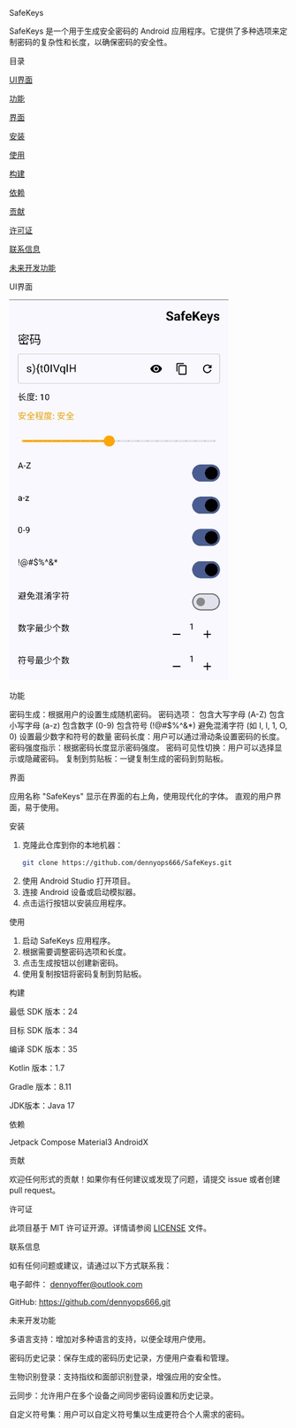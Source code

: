 SafeKeys

SafeKeys 是一个用于生成安全密码的 Android 应用程序。它提供了多种选项来定制密码的复杂性和长度，以确保密码的安全性。

目录

[UI界面](#UI界面)

[功能](#功能)

[界面](#界面)

[安装](#安装)

[使用](#使用)

[构建](#构建)

[依赖](#依赖)

[贡献](#贡献)

[许可证](#许可证)

[联系信息](#联系信息)

[未来开发功能](#未来开发功能)


UI界面

![UI 界面](https://github.com/dennyops666/SafeKeys/blob/master/ui-demo/ui-demo.jpg?raw=true)


功能

密码生成：根据用户的设置生成随机密码。
密码选项：
  包含大写字母 (A-Z)
  包含小写字母 (a-z)
  包含数字 (0-9)
  包含符号 (!@#$%^&*)
  避免混淆字符 (如 I, l, 1, O, 0)
  设置最少数字和符号的数量
密码长度：用户可以通过滑动条设置密码的长度。
密码强度指示：根据密码长度显示密码强度。
密码可见性切换：用户可以选择显示或隐藏密码。
复制到剪贴板：一键复制生成的密码到剪贴板。


界面

应用名称 "SafeKeys" 显示在界面的右上角，使用现代化的字体。
直观的用户界面，易于使用。


安装

1. 克隆此仓库到你的本地机器：
   ```bash
   git clone https://github.com/dennyops666/SafeKeys.git
   ```
2. 使用 Android Studio 打开项目。
3. 连接 Android 设备或启动模拟器。
4. 点击运行按钮以安装应用程序。 

使用

1. 启动 SafeKeys 应用程序。
2. 根据需要调整密码选项和长度。
3. 点击生成按钮以创建新密码。
4. 使用复制按钮将密码复制到剪贴板。

构建

最低 SDK 版本：24

目标 SDK 版本：34

编译 SDK 版本：35

Kotlin 版本：1.7

Gradle 版本：8.11

JDK版本：Java 17


依赖

Jetpack Compose
Material3
AndroidX


贡献

欢迎任何形式的贡献！如果你有任何建议或发现了问题，请提交 issue 或者创建 pull request。


许可证

此项目基于 MIT 许可证开源。详情请参阅 [LICENSE](LICENSE) 文件。


联系信息

如有任何问题或建议，请通过以下方式联系我：

电子邮件： dennyoffer@outlook.com

GitHub:  https://github.com/dennyops666.git

未来开发功能

多语言支持：增加对多种语言的支持，以便全球用户使用。

密码历史记录：保存生成的密码历史记录，方便用户查看和管理。

生物识别登录：支持指纹和面部识别登录，增强应用的安全性。

云同步：允许用户在多个设备之间同步密码设置和历史记录。

自定义符号集：用户可以自定义符号集以生成更符合个人需求的密码。


